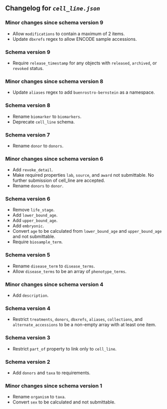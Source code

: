 ## Changelog for *`cell_line.json`*

### Minor changes since schema version 9

* Allow `modifications` to contain a maximum of 2 items.
* Update `dbxrefs` regex to allow ENCODE sample accessions.

### Schema version 9

* Require `release_timestamp` for any objects with `released`, `archived`, or `revoked` status.

### Minor changes since schema version 8

* Update `aliases` regex to add `buenrostro-bernstein` as a namespace.

### Schema version 8

* Rename `biomarker` to `biomarkers`.
* Deprecate `cell_line` schema.

### Schema version 7

* Rename `donor` to `donors`.

### Minor changes since schema version 6
* Add `revoke_detail`.
* Make required properties `lab`, `source`, and `award` not submittable. No further submission of cell_line are accepted.
* Rename `donors` to `donor`.

### Schema version 6

* Remove `life_stage`.
* Add `lower_bound_age`.
* Add `upper_bound_age`.
* Add `embryonic`.
* Convert `age` to be calculated from `lower_bound_age` and `upper_bound_age` and not submittable.
* Require `biosample_term`.

### Schema version 5

* Rename `disease_term` to `disease_terms`.
* Allow `disease_terms` to be an array of `phenotype_terms`.

### Minor changes since schema version 4

* Add `description`.

### Schema version 4

* Restrict `treatments`, `donors`, `dbxrefs`, `aliases`, `collections`, and `alternate_accessions` to be a non-empty array with at least one item.

### Schema version 3

* Restrict `part_of` property to link only to `cell_line`.

### Schema version 2

* Add `donors` and `taxa` to requirements.

### Minor changes since schema version 1

* Rename `organism` to `taxa`.
* Convert `sex` to be calculated and not submittable.
